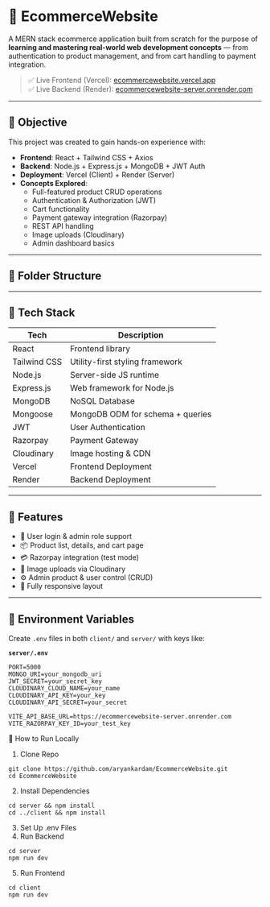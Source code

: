 # 🛒 EcommerceWebsite

A MERN stack ecommerce application built from scratch for the purpose of **learning and mastering real-world web development concepts** — from authentication to product management, and from cart handling to payment integration.

> ✅ Live Frontend (Vercel): [ecommercewebsite.vercel.app](https://ecommercewebsite.vercel.app)  
> ✅ Live Backend (Render): [ecommercewebsite-server.onrender.com](https://ecommercewebsite-server.onrender.com)

---

## 🎯 Objective

This project was created to gain hands-on experience with:

- **Frontend**: React + Tailwind CSS + Axios
- **Backend**: Node.js + Express.js + MongoDB + JWT Auth
- **Deployment**: Vercel (Client) + Render (Server)
- **Concepts Explored**:
  - Full-featured product CRUD operations
  - Authentication & Authorization (JWT)
  - Cart functionality
  - Payment gateway integration (Razorpay)
  - REST API handling
  - Image uploads (Cloudinary)
  - Admin dashboard basics

---

## 📁 Folder Structure


---

## 🚀 Tech Stack

| Tech           | Description                                 |
|----------------|---------------------------------------------|
| React          | Frontend library                            |
| Tailwind CSS   | Utility-first styling framework             |
| Node.js        | Server-side JS runtime                      |
| Express.js     | Web framework for Node.js                   |
| MongoDB        | NoSQL Database                              |
| Mongoose       | MongoDB ODM for schema + queries            |
| JWT            | User Authentication                         |
| Razorpay       | Payment Gateway                             |
| Cloudinary     | Image hosting & CDN                         |
| Vercel         | Frontend Deployment                         |
| Render         | Backend Deployment                          |

---

## 🧪 Features

- 🔐 User login & admin role support
- 📦 Product list, details, and cart page
- 💳 Razorpay integration (test mode)
- 📁 Image uploads via Cloudinary
- ⚙️ Admin product & user control (CRUD)
- 📱 Fully responsive layout

---

## 📌 Environment Variables

Create `.env` files in both `client/` and `server/` with keys like:

**`server/.env`**
```env
PORT=5000
MONGO_URI=your_mongodb_uri
JWT_SECRET=your_secret_key
CLOUDINARY_CLOUD_NAME=your_name
CLOUDINARY_API_KEY=your_key
CLOUDINARY_API_SECRET=your_secret

VITE_API_BASE_URL=https://ecommercewebsite-server.onrender.com
VITE_RAZORPAY_KEY_ID=your_test_key
```
🧭 How to Run Locally
1. Clone Repo
```
git clone https://github.com/aryankardam/EcommerceWebsite.git
cd EcommerceWebsite
```
2. Install Dependencies
```
cd server && npm install
cd ../client && npm install
```
3. Set Up .env Files
4. Run Backend
```
cd server
npm run dev
```
5. Run Frontend
```
cd client
npm run dev
 
